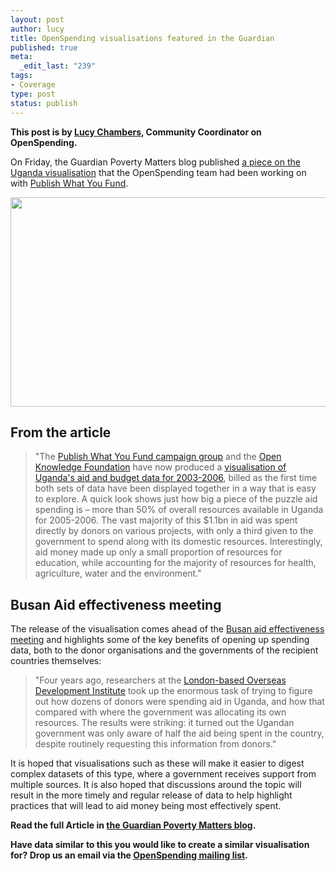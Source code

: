 ```yaml
--- 
layout: post
author: lucy
title: OpenSpending visualisations featured in the Guardian
published: true
meta: 
  _edit_last: "239"
tags: 
- Coverage
type: post
status: publish
---
```

**This post is by [Lucy Chambers](http://okfn.org/members/lucychambers), Community Coordinator on OpenSpending.** 

On Friday, the Guardian Poverty Matters blog published [a piece on the Uganda visualisation](http://www.guardian.co.uk/global-development/poverty-matters/2011/nov/25/uganda-aid-confusion-analyse-spending?newsfeed=true) that the OpenSpending team had been working on with [Publish What You Fund](http://www.publishwhatyoufund.org/). 

<img alt="" src="http://farm8.staticflickr.com/7024/6417743801_4a67740798_z.jpg" title="Uganda Aid visualisation Guardian Publish What You Fund" class="alignnone" width="640" height="335" />

## From the article

> "The [Publish What You Fund campaign group](http://www.publishwhatyoufund.org/) and the [Open Knowledge Foundation](http://okfn.org) have now produced a [visualisation of Uganda's aid and budget data for 2003-2006](http://www.publishwhatyoufund.org/uganda/uganda-with-data.htm#/^/2004/~/aid-and-domestic-spending-in-uganda-br----ugx-), billed as the first time both sets of data have been displayed together in a way that is easy to explore. A quick look shows just how big a piece of the puzzle aid spending is – more than 50% of overall resources available in Uganda for 2005-2006. The vast majority of this $1.1bn in aid was spent directly by donors on various projects, with only a third given to the government to spend along with its domestic resources. Interestingly, aid money made up only a small proportion of resources for education, while accounting for the majority of resources for health, agriculture, water and the environment."

## Busan Aid effectiveness meeting

The release of the visualisation comes ahead of the [Busan aid effectiveness meeting](http://www.aideffectiveness.org/busanhlf4/) and highlights some of the key benefits of opening up spending data, both to the donor organisations and the governments of the recipient countries themselves: 

> "Four years ago, researchers at the [London-based Overseas Development Institute](http://www.odi.org.uk/) took up the enormous task of trying to figure out how dozens of donors were spending aid in Uganda, and how that compared with where the government was allocating its own resources. The results were striking: it turned out the Ugandan government was only aware of half the aid being spent in the country, despite routinely requesting this information from donors."

It is hoped that visualisations such as these will make it easier to digest complex datasets of this type, where a government receives support from multiple sources. It is also hoped that discussions around the topic will result in the more timely and regular release of data to help highlight practices that will lead to aid money being most effectively spent. 

**Read the full Article in [the Guardian Poverty Matters blog](http://www.guardian.co.uk/global-development/poverty-matters/2011/nov/25/uganda-aid-confusion-analyse-spending?newsfeed=true).** 

**Have data similar to this you would like to create a similar visualisation for? Drop us an email via the [OpenSpending mailing list](http://lists.okfn.org/mailman/listinfo/openspending).**
